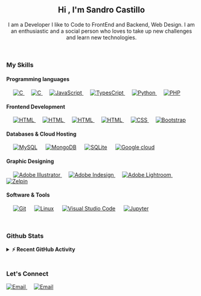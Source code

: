 
<h2 align="center">Hi , I'm Sandro Castillo</h2>

<p align="center">I am a Developer I like to Code to FrontEnd and Backend, Web Design. I am an enthusiastic and a social person who loves to take up new challenges and learn new technologies.</p>
<br>

### My Skills

#### Programming languages

<p align="left"> 
  &emsp; 
  <a href="https://www.cprogramming.com/" target="_blank"> 
    <img alt="C" src="https://img.shields.io/badge/C%20-%232370ED.svg?logo=c&logoColor=white">
  </a>
  &emsp; 
  <a href="https://dart.dev" target="_blank"> 
    <img alt="C" src="https://img.shields.io/badge/Dart-0175C2.svg?logo=dart&logoColor=white">
  </a> 
  &emsp;
  <a href="https://developer.mozilla.org/en-US/docs/Web/JavaScript" target="_blank"> 
     <img alt="JavaScript" src="https://img.shields.io/badge/JavaScript%20-%23F7DF1E.svg?logo=javascript&logoColor=black">
   </a>
  &emsp;
  <a href="https://www.google.com/search?client=safari&rls=en&q=typescript&ie=UTF-8&oe=UTF-8" target="_blank"> 
    <img alt="TypesCript" src="https://img.shields.io/badge/TypeScript-007ACC.svg?logoColor=white">
  </a>
  &emsp;
  <a href="https://www.python.org" target="_blank">
    <img alt="Python" src="https://img.shields.io/badge/Python%20-%2314354C.svg?logo=python&logoColor=white">
  </a>
  &emsp;
  <a href="https://www.php.net/">
    <img alt="PHP" src="https://img.shields.io/badge/PHP-%23777BB4.svg?logo=php&logoColor=white"/>
  </a>
</p>

#### Frontend Development
<p align="left"> 
  &emsp; 
  <a href="https://www.w3.org/html/" target="_blank"> 
   <img alt="HTML" src="https://img.shields.io/badge/HTML5%20-%23E34F26.svg?logo=html5&logoColor=white">
  </a> 
  &emsp; 
  <a href="https://material-ui.com" target="_blank"> 
   <img alt="HTML" src="https://img.shields.io/badge/Material--UI-0081CB.svg?logo=material-ui&logoColor=white">
  </a> 
  &emsp;
  <a href="https://ant.design" target="_blank"> 
   <img alt="HTML" src="https://img.shields.io/badge/ANT-DESIGN?logo=ant&logoColor=white">
  </a> 
  &emsp;
  <a href="https://tailwindcss.com" target="_blank"> 
   <img alt="HTML" src="https://img.shields.io/badge/Tailwind_CSS-38B2AC.svg?logo=tailwind-css&logoColor=white">
  </a> 
  &emsp;
  <a href="https://www.w3schools.com/css/" target="_blank">
    <img alt="CSS" src="https://img.shields.io/badge/CSS%20-%231572B6.svg?logo=css3&logoColor=white">
  </a> 
   &emsp;
  <a href="https://getbootstrap.com" target="_blank"> 
    <img alt="Bootstrap" src="https://img.shields.io/badge/Bootstrap-%23563D7C.svg?style=flat&logo=bootstrap&logoColor=white"/>
  </a>
</p>

#### Databases & Cloud Hosting
<p align="left">
  &emsp;
    <a href="https://www.mysql.com/"><img alt="MySQL" src="https://img.shields.io/badge/MySQL-%2300f.svg?style=flat&llogo=mysql&logoColor=white"></a>
  &emsp;
    <a href="https://www.mysql.com/"><img alt="MongoDB" src="https://img.shields.io/badge/MongoDB-4EA94B.svg?logo=mongodb&logoColor=white"></a>
  &emsp;
    <a href="https://www.sqlite.org/"><img alt="SQLite" src ="https://img.shields.io/badge/sqlite-%2307405e.svg?style=flat&logo=sqlite&logoColor=white"/></a>
  &emsp;
    <a href="https://cloud.google.com">
	  <img alt="Google cloud" src ="https://img.shields.io/badge/Google_Cloud-4285F4.svg?logo=google-cloud&logoColor=white">
    </a>
 </p>
  
#### Graphic Designing
<p align="left">
  &emsp;
   <a href="https://www.adobe.com/in/products/illustrator.html" target="_blank"> 
    <img alt="Adobe Illustrator" src="https://img.shields.io/badge/Adobe Illustrator-%23FF9A00.svg?style=flat&logo=adobeillustrator&logoColor=white"/>
  </a> 
  &emsp;
  <a href="https://www.adobe.com/in/products/indesign.html" target="_blank"> 
    <img alt="Adobe Indesign" src="https://img.shields.io/badge/Adobe Indesign-%e749a0.svg?style=flat&logo=adobeindesign&logoColor=white"/> 
  </a> 
    &emsp;
  <a href="https://www.adobe.com/in/products/photoshop-lightroom.html" target="_blank"> 
    <img alt="Adobe Lightroom" src="https://img.shields.io/badge/Adobe Lightroom-%2300f.svg?style=flat&logo=adobelightroom&logoColor=white"/>
  </a>
  &emsp;
  <a href="https://www.google.com/search?client=safari&rls=en&q=zeplin&ie=UTF-8&oe=UTF-8" target="_blank"> 
   <img alt="Zelpin" src="https://aleen42.github.io/badges/src/zeplin.svg">
  </a>
  <br/>
 </p>

#### Software & Tools
 
<p>
  &emsp;
    <a href="#"><img alt="Git" src="https://img.shields.io/badge/Git%20-%23F05033.svg?logo=git&logoColor=white"></a>
  &emsp;
    <a href="#"><img alt="Linux" src="https://img.shields.io/badge/Linux-FCC624?style=flat&logo=linux&logoColor=black"></a>
  &emsp;
    <a href="#"><img alt="Visual Studio Code" src="https://img.shields.io/badge/Visual%20Studio%20Code-0078d7.svg?logo=visual-studio-code&logoColor=white"></a>
  &emsp;
    <a href="#"><img alt="Jupyter" src="https://img.shields.io/badge/Jupyter%20-%23F37626.svg?logo=Jupyter&logoColor=white"></a>
  &emsp;
</p>

<br/>

### Github Stats
<details>
  <summary><b>⚡ Recent GitHub Activity</b></summary>
  <br/>
  <img src="https://github-readme-streak-stats.herokuapp.com/?user=scastillo-jp" alt="scastilll-jp"  />

 <img src="https://github-readme-stats.vercel.app/api/top-langs?username=scastillo-jp&show_icons=true&locale=en&layout=compact&theme=" alt="scastillo-jp" height="192px"/>
  <br/>
  <b>Note:</b> Top languages is only a metric of the languages my public code consists of and doesn't reflect experience or skill level.
  

<!--   <summary><b>⚡ Recent GitHub Activity</b></summary>
  <br/>
   <a href="https://github.com/scastillo-jp"><img alt="Sandro's Activity Graph" src="https://activity-graph.herokuapp.com/graph?username=scastillo-jp&custom_title=Sandro%20Castillo's%20Contribution%20Graph&theme=xcode" /></a>
  <br/> -->
</details>
<br/>

### Let's Connect
<p align="left">
  <a href="mailto:scastillo-jp@gmail.com" target="_blank"> 
    <img alt="Email" src="https://img.shields.io/badge/Gmail-D14836.svg?logoColor=white"/>
  </a>
  &emsp;
  <a href="https://www.linkedin.com/in/sandro-castillo-2a790018a/" target="_blank"> 
    <img alt="Email" src="https://img.shields.io/badge/LinkedIn-0077B5.svg?logoColor=white"/>
  </a>
	
</p>

